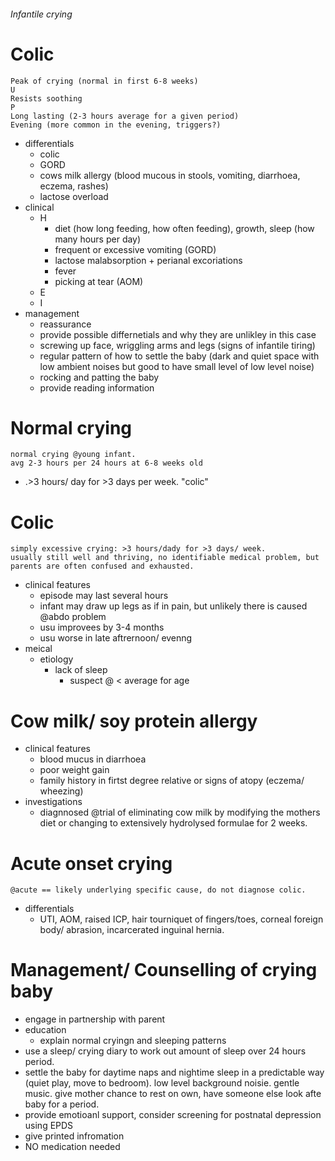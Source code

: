 ###### Infantile crying

# Colic
    Peak of crying (normal in first 6-8 weeks)
    U
    Resists soothing
    P
    Long lasting (2-3 hours average for a given period)
    Evening (more common in the evening, triggers?)
- differentials
    + colic
    + GORD 
    + cows milk allergy (blood mucous in stools, vomiting, diarrhoea, eczema, rashes)
    + lactose overload 
- clinical
    + H
        * diet (how long feeding, how often feeding), growth, sleep (how many hours per day)
        * frequent or excessive vomiting (GORD)
        * lactose malabsorption + perianal excoriations
        * fever
        * picking at tear (AOM)
    + E
    + I
- management
    + reassurance
    + provide possible differnetials and why they are unlikley in this case
    + screwing up face, wriggling arms and legs (signs of infantile tiring)
    + regular pattern of how to settle the baby (dark and quiet space with low ambient noises but good to have small level of low level noise)
    + rocking and patting the baby
    + provide reading information

# Normal crying
    normal crying @young infant. 
    avg 2-3 hours per 24 hours at 6-8 weeks old
+ .>3 hours/ day for >3 days per week. "colic"

# Colic
    simply excessive crying: >3 hours/dady for >3 days/ week.
    usually still well and thriving, no identifiable medical problem, but parents are often confused and exhausted.
- clinical features
    + episode may last several hours
    + infant may draw up legs as if in pain, but unlikely there is caused @abdo problem
    + usu improvees by 3-4 months
    + usu worse in late aftrernoon/ evenng
- meical
    + etiology
        * lack of sleep
            - suspect @ < average for age



# Cow milk/ soy protein allergy
- clinical features
    + blood mucus in diarrhoea
    + poor weight gain
    + family history in firtst degree relative or signs of atopy (eczema/ wheezing)
- investigations
    + diagnnosed @trial of eliminating cow milk by  modifying the mothers diet or changing to extensively hydrolysed formulae for 2 weeks.




# Acute onset crying
    @acute == likely underlying specific cause, do not diagnose colic.
- differentials
    + UTI, AOM, raised ICP, hair tourniquet of fingers/toes, corneal foreign body/ abrasion, incarcerated inguinal hernia.



# Management/ Counselling of crying baby
- engage in partnership with parent
- education
    + explain normal cryingn and sleeping patterns
- use a sleep/ crying diary to work out amount of sleep over 24 hours period.
- settle the baby for daytime naps and nightime sleep in a predictable way (quiet play, move to bedroom). low level background noisie. gentle music. give mother chance to rest on own, have someone else look afte baby for a period. 
- provide emotioanl support, consider screening for postnatal depression using EPDS
- give printed infromation
- NO medication needed